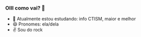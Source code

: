 ### OIII como vai? 👋
- 🌱 Atualmente estou estudando: info CTISM, maior e melhor
- 😄 Pronomes: ela/dela
- ✌ Sou do rock 
<!--
**Julia-sr/Julia-sr** is a ✨ _special_ ✨ repository because its `README.md` (this file) appears on your GitHub profile.

Here are some ideas to get you started:

- 🌱 Atualmente estou estudando: info CTISM, maior e melhor
- 😄 P✌✌ronouns: ela/dela

-->
